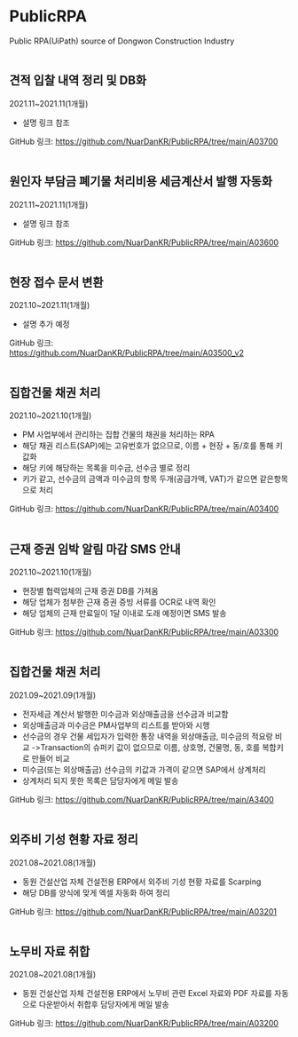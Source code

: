 # PublicRPA
Public RPA(UiPath) source of Dongwon Construction Industry 
<br><br>

## 견적 입찰 내역 정리 및 DB화
2021.11~2021.11(1개월)
- 설명 링크 참조

GitHub 링크:
https://github.com/NuarDanKR/PublicRPA/tree/main/A03700
<br><br>


## 원인자 부담금 폐기물 처리비용 세금계산서 발행 자동화
2021.11~2021.11(1개월)
- 설명 링크 참조

GitHub 링크:
https://github.com/NuarDanKR/PublicRPA/tree/main/A03600
<br><br>


## 현장 접수 문서 변환
2021.10~2021.11(1개월)
- 설명 추가 예정

GitHub 링크:
https://github.com/NuarDanKR/PublicRPA/tree/main/A03500_v2
<br><br>


## 집합건물 채권 처리
2021.10~2021.10(1개월)

- PM 사업부에서 관리하는 집합 건물의 채권을 처리하는 RPA
- 해당 채권 리스트(SAP)에는 고유번호가 없으므로, 이름 + 현장 + 동/호를 통해 키값화
- 해당 키에 해당하는 목록을 미수금, 선수금 별로 정리
- 키가 같고, 선수금의 금액과 미수금의 항목 두개(공급가액, VAT)가 같으면 같은항목으로 처리

GitHub 링크:
https://github.com/NuarDanKR/PublicRPA/tree/main/A03400
<br><br>

## 근재 증권 임박 알림 마감 SMS 안내
2021.10~2021.10(1개월)
- 현장별 협력업체의 근재 증권 DB를 가져옴
- 해당 업체가 첨부한 근재 증권 증빙 서류를 OCR로 내역 확인
- 해당 업체의 근재 만료일이 1달 이내로 도래 예정이면 SMS 발송

GitHub 링크:
https://github.com/NuarDanKR/PublicRPA/tree/main/A03300
<br><br>

## 집합건물 채권 처리
2021.09~2021.09(1개월)
- 전자세금 계산서 발행한 미수금과 외상매출금을 선수금과 비교함
- 외상매출금과 미수금은 PM사업부의 리스트를 받아와 시행
- 선수금의 경우 건물 세입자가 입력한 통장 내역을 외상매출금, 미수금의 적요랑 비교
->Transaction의 슈퍼키 값이 없으므로 이름, 상호명, 건물명, 동, 호를 복합키로 만들어 비교
- 미수금(또는 외상매출금) 선수금의 키값과 가격이 같으면 SAP에서 상계처리
- 상계처리 되지 못한 목록은 담당자에게 메일 발송

GitHub 링크:
https://github.com/NuarDanKR/PublicRPA/tree/main/A3400
<br><br>

## 외주비 기성 현황 자료 정리
2021.08~2021.08(1개월)
- 동원 건설산업 자체 건설전용 ERP에서 외주비 기성 현황 자료를 Scarping
- 해당 DB를 양식에 맞게 엑셀 자동화 하여 정리

GitHub 링크:
https://github.com/NuarDanKR/PublicRPA/tree/main/A03201
<br><br>

## 노무비 자료 취합
2021.08~2021.08(1개월)
- 동원 건설산업 자체 건설전용 ERP에서 노무비 관련 Excel 자료와 PDF 자료를 자동으로 다운받아서 취합후 담당자에게 메일 발송

GitHub 링크:
https://github.com/NuarDanKR/PublicRPA/tree/main/A03200<br><br>
